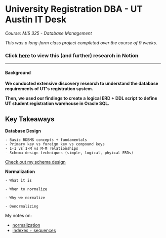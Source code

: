 # University Registration DBA - UT Austin IT Desk

*Course: MIS 325 - Database Management*

*This was a long-form class project completed over the course of 9 weeks.*

### Click **[here](https://www.notion.so/animesh-s/Home-Page-6e039e82df07463ba571706af395c9e7)** to view this (and further) research in Notion
____
#### Background

**We conducted extensive discovery research to understand the database**
**requirements of UT's registration system.**

**Then, we used our findings to create a logical ERD + DDL script**
**to define UT student registration warehouse in Oracle SQL.**

## Key Takeaways ##

**Database Design**

    - Basic RDBMS concepts + fundamentals
    - Primary key vs foreign key vs compound keys
    - 1-1 vs 1-M vs M-M relationships
    - Schema design techniques (simple, logical, phyical ERDs)

[Check out my schema design](https://s3.us-west-2.amazonaws.com/secure.notion-static.com/a141acf5-ebaa-4f89-aee9-8f985bf625a7/schema.png?X-Amz-Algorithm=AWS4-HMAC-SHA256&X-Amz-Content-Sha256=UNSIGNED-PAYLOAD&X-Amz-Credential=AKIAT73L2G45EIPT3X45%2F20221203%2Fus-west-2%2Fs3%2Faws4_request&X-Amz-Date=20221203T082225Z&X-Amz-Expires=86400&X-Amz-Signature=95abb7926f57148dc9995de9bc240dbeb35e26479958bcb2c0f3e262849d1cd0&X-Amz-SignedHeaders=host&response-content-disposition=filename%3D%22schema.png%22&x-id=GetObject)

**Normalization**
    
    - What it is

    - When to normalize

    - Why we normalize

    - Denormalizing
My notes on: 
- [normalization](https://animesh-s.notion.site/Normalization-8834c653bf4740d498e65634c3977a59)
- [indexes + sequences](https://www.notion.so/animesh-s/index-sequences-3b8add3b07254fbb9bd86a8be648f7cb)


</aside>


